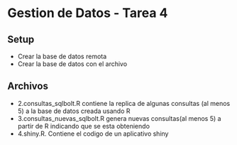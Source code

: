 # Gestion de Datos - Tarea 4

## Setup 
* Crear la base de datos remota
* Crear la base de datos con el archivo 

## Archivos
* 2.consultas_sqlbolt.R contiene la replica de algunas consultas (al menos 5) a la base de datos creada usando R
* 3.consultas_nuevas_sqlbolt.R genera nuevas consultas(al menos 5) a partir de R indicando que se esta obteniendo
* 4.shiny.R. Contiene el codigo de un aplicativo shiny